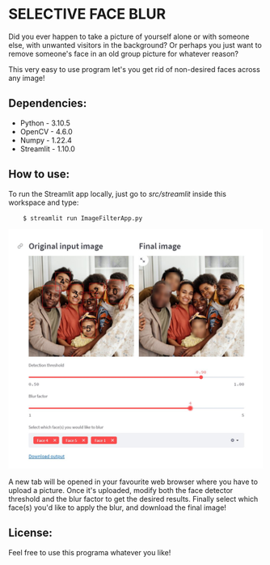 # SELECTIVE FACE BLUR
Did you ever happen to take a picture of yourself alone or with someone else, with unwanted visitors in the background?
Or perhaps you just want to remove someone's face in an old group picture for whatever reason?

This very easy to use program let's you get rid of non-desired faces across any image!

## Dependencies:
* Python - 3.10.5
* OpenCV - 4.6.0
* Numpy - 1.22.4
* Streamlit - 1.10.0
## How to use:
To run the Streamlit app locally, just go to *src/streamlit* inside this workspace and type:

```console
    $ streamlit run ImageFilterApp.py
```

![alt text](https://github.com/Josgonmar/Selective-face-blur/blob/master/visuals/demo.jpg?raw=true)

A new tab will be opened in your favourite web browser where you have to upload a picture.
Once it's uploaded, modify both the face detector threshold and the blur factor to get the desired results.
Finally select which face(s) you'd like to apply the blur, and download the final image!
## License:
Feel free to use this programa whatever you like!
